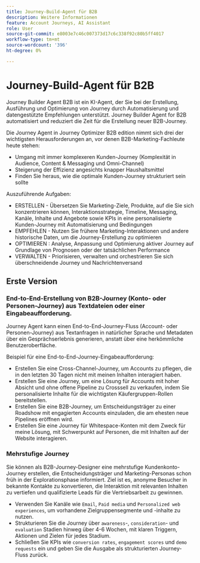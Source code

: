 ```yaml
---
title: Journey-Build-Agent für B2B
description: Weitere Informationen
feature: Account Journeys, AI Assistant
role: User
source-git-commit: e8003e7c46c007373d17c6c338f92c80b5ff4017
workflow-type: tm+mt
source-wordcount: '396'
ht-degree: 0%

---
```


# Journey-Build-Agent für B2B

Journey Builder Agent B2B ist ein KI-Agent, der Sie bei der Erstellung, Ausführung und Optimierung von Journey durch Automatisierung und datengestützte Empfehlungen unterstützt. Journey Builder Agent for B2B automatisiert und reduziert die Zeit für die Erstellung neuer B2B-Journey.

Die Journey Agent in Journey Optimizer B2B edition nimmt sich drei der wichtigsten Herausforderungen an, vor denen B2B-Marketing-Fachleute heute stehen:

* Umgang mit immer komplexeren Kunden-Journey (Komplexität in Audience, Content &amp; Messaging und Omni-Channel)
* Steigerung der Effizienz angesichts knapper Haushaltsmittel
* Finden Sie heraus, wie die optimale Kunden-Journey strukturiert sein sollte

Auszuführende Aufgaben:

* ERSTELLEN - Übersetzen Sie Marketing-Ziele, Produkte, auf die Sie sich konzentrieren können, Interaktionsstrategie, Timeline, Messaging, Kanäle, Inhalte und Angebote sowie KPIs in eine personalisierte Kunden-Journey mit Automatisierung und Bedingungen
* EMPFEHLEN - Nutzen Sie frühere Marketing-Interaktionen und andere historische Daten, um die Journey-Erstellung zu optimieren
* OPTIMIEREN : Analyse, Anpassung und Optimierung aktiver Journey auf Grundlage von Prognosen oder der tatsächlichen Performance
* VERWALTEN - Priorisieren, verwalten und orchestrieren Sie sich überschneidende Journey und Nachrichtenversand

## Erste Version

### End-to-End-Erstellung von B2B-Journey (Konto- oder Personen-Journey) aus Textdateien oder einer Eingabeaufforderung.

Journey Agent kann einen End-to-End-Journey-Fluss (Account- oder Personen-Journey) aus Textanfragen in natürlicher Sprache und Metadaten über ein Gesprächserlebnis generieren, anstatt über eine herkömmliche Benutzeroberfläche.

Beispiel für eine End-to-End-Journey-Eingabeaufforderung:

* Erstellen Sie eine Cross-Channel-Journey, um Accounts zu pflegen, die in den letzten 30 Tagen nicht mit meinen Inhalten interagiert haben.
* Erstellen Sie eine Journey, um eine Lösung für Accounts mit hoher Absicht und ohne offene Pipeline zu Crosssell zu verkaufen, indem Sie personalisierte Inhalte für die wichtigsten Käufergruppen-Rollen bereitstellen.
* Erstellen Sie eine B2B-Journey, um Entscheidungsträger zu einer Roadshow mit engagierten Accounts einzuladen, die am ehesten neue Pipelines eröffnen wird.
* Erstellen Sie eine Journey für Whitespace-Konten mit dem Zweck für meine Lösung, mit Schwerpunkt auf Personen, die mit Inhalten auf der Website interagieren.

### Mehrstufige Journey

Sie können als B2B-Journey-Designer eine mehrstufige Kundenkonto-Journey erstellen, die Entscheidungsträger und Marketing-Personas schon früh in der Explorationsphase informiert.
Ziel ist es, anonyme Besucher in bekannte Kontakte zu konvertieren, die Interaktion mit relevanten Inhalten zu vertiefen und qualifizierte Leads für die Vertriebsarbeit zu gewinnen.

* Verwenden Sie Kanäle wie `Email`, `Paid media` und `Personalized web experiences`, um vorhandene Zielgruppensegmente und -inhalte zu nutzen.
* Strukturieren Sie die Journey über `awareness`-, `consideration`- und `evaluation` Stadien hinweg über 4-6 Wochen, mit klaren Triggern, Aktionen und Zielen für jedes Stadium.
* Schließen Sie KPIs wie `conversion rates`, `engagement scores` und `demo requests` ein und geben Sie die Ausgabe als strukturierten Journey-Fluss zurück.
